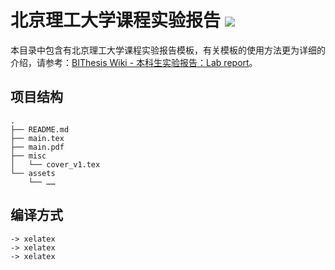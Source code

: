 # 北京理工大学课程实验报告 ![](https://raw.githubusercontent.com/spencerwooo/BIThesis/master/assets/bithesis_badge_solid.svg?sanitize=true)

本目录中包含有北京理工大学课程实验报告模板，有关模板的使用方法更为详细的介绍，请参考：[BIThesis Wiki - 本科生实验报告：Lab report](https://bithesis.bitnp.net/guide/3-templates/lab-report)。

## 项目结构

```
.
├── README.md
├── main.tex
├── main.pdf
├── misc
│   └── cover_v1.tex
└── assets
    └── ……
```

## 编译方式

```
-> xelatex
-> xelatex
-> xelatex
```
